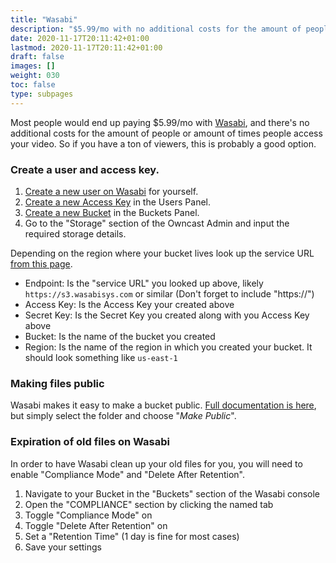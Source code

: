 ```yaml
---
title: "Wasabi"
description: "$5.99/mo with no additional costs for the amount of people or amount of times people access your video."
date: 2020-11-17T20:11:42+01:00
lastmod: 2020-11-17T20:11:42+01:00
draft: false
images: []
weight: 030
toc: false
type: subpages
---
```


Most people would end up paying $5.99/mo with [Wasabi](https://wasabi.com/content-delivery/), and there's no additional costs for the amount of people or amount of times people access your video.  So if you have a ton of viewers, this is probably a good option.

### Create a user and access key.

1. [Create a new user on Wasabi](https://wasabi.com/wp-content/themes/wasabi/docs/Getting_Started/index.html#t=topics%2FCreating_a_User.htm) for yourself.
1. [Create a new Access Key](https://wasabi.com/wp-content/themes/wasabi/docs/Getting_Started/index.html#t=topics%2FAssigning_an_Access_Key.htm) in the Users Panel.
1. [Create a new Bucket](https://wasabi.com/wp-content/themes/wasabi/docs/Getting_Started/index.html#t=topics%2FGS-Buckets.htm%23TOC_Creating_a_Bucketbc-1&rhtocid=_5_0) in the Buckets Panel.
1. Go to the "Storage" section of the Owncast Admin and input the required storage details.

Depending on the region where your bucket lives look up the service URL [from this page](https://wasabi-support.zendesk.com/hc/en-us/articles/360015106031-What-are-the-service-URLs-for-Wasabi-s-different-regions-).

* Endpoint: Is the "service URL" you looked up above, likely `https://s3.wasabisys.com` or similar (Don't forget to include "https://")
* Access Key: Is the Access Key your created above
* Secret Key: Is the Secret Key you created along with you Access Key above
* Bucket: Is the name of the bucket you created
* Region: Is the name of the region in which you created your bucket.  It should look something like `us-east-1`

### Making files public

Wasabi makes it easy to make a bucket public.  [Full documentation is here](https://wasabi.com/wp-content/themes/wasabi/docs/Getting_Started/index.html#t=topics%2FMaking_Folders_and_or_Files_Public.htm), but simply select the folder and choose "_Make Public_".

### Expiration of old files on Wasabi

In order to have Wasabi clean up your old files for you, you will need to enable "Compliance Mode" and "Delete After Retention".

1. Navigate to your Bucket in the "Buckets" section of the Wasabi console
2. Open the "COMPLIANCE" section by clicking the named tab
3. Toggle "Compliance Mode" on
4. Toggle "Delete After Retention" on
5. Set a "Retention Time" (1 day is fine for most cases)
6. Save your settings

